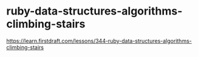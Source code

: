 # ruby-data-structures-algorithms-climbing-stairs

https://learn.firstdraft.com/lessons/344-ruby-data-structures-algorithms-climbing-stairs
